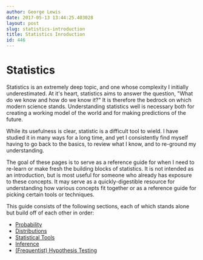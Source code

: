 ```yaml
---
author: George Lewis
date: 2017-05-13 13:44:25.403028
layout: post
slug: statistics-introduction
title: Statistics Inroduction
id: 446
---
```


# Statistics

Statistics is an extremely deep topic, and one whose complexity I initially underestimated.  At it's heart, statistics aims to answer the question, "What do we know and how do we know it?"  It is therefore the bedrock on which modern science stands.  Understanding statistics well is necessary both for creating a working model of the world and for making predictions of the future.

While its usefulness is clear, statistic is a difficult tool to wield.  I have studied it in many ways for a long time, and yet I consistently find myself having to go back to the basics, to review what I know, and to re-ground my understanding.

The goal of these pages is to serve as a reference guide for when I need to re-learn or make fresh the building blocks of statistics.  It is not intended as an introduction, but is most useful for someone who already has exposure to these concepts.  It may serve as a quickly-digestible resource for understanding how various concepts fit together or as a reference guide for picking certain tools or techniques.

This guide consists of the following sections, each of which stands alone but build off of each other in order:

- <a href="/stats/probability">Probability</a>
- <a href="/stats/distributions">Distributions</a>
- <a href="/stats/statistical-tools">Statistical Tools</a>
- <a href="/stats/inference">Inference</a>
- <a href="/stats/frequentist-hypothesis-testing">(Frequentist) Hypothesis Testing</a>

